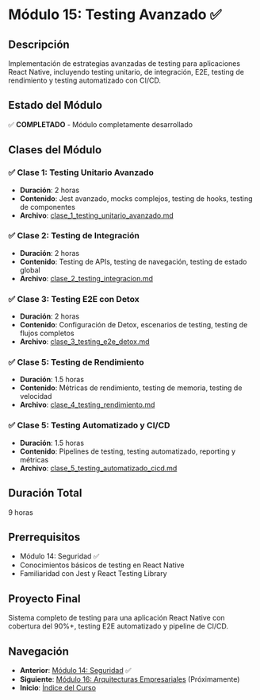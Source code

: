 # Módulo 15: Testing Avanzado ✅

## Descripción
Implementación de estrategias avanzadas de testing para aplicaciones React Native, incluyendo testing unitario, de integración, E2E, testing de rendimiento y testing automatizado con CI/CD.

## Estado del Módulo
✅ **COMPLETADO** - Módulo completamente desarrollado

## Clases del Módulo

### ✅ Clase 1: Testing Unitario Avanzado
- **Duración**: 2 horas
- **Contenido**: Jest avanzado, mocks complejos, testing de hooks, testing de componentes
- **Archivo**: [clase_1_testing_unitario_avanzado.md](clase_1_testing_unitario_avanzado.md)

### ✅ Clase 2: Testing de Integración
- **Duración**: 2 horas
- **Contenido**: Testing de APIs, testing de navegación, testing de estado global
- **Archivo**: [clase_2_testing_integracion.md](clase_2_testing_integracion.md)

### ✅ Clase 3: Testing E2E con Detox
- **Duración**: 2 horas
- **Contenido**: Configuración de Detox, escenarios de testing, testing de flujos completos
- **Archivo**: [clase_3_testing_e2e_detox.md](clase_3_testing_e2e_detox.md)

### ✅ Clase 5: Testing de Rendimiento
- **Duración**: 1.5 horas
- **Contenido**: Métricas de rendimiento, testing de memoria, testing de velocidad
- **Archivo**: [clase_4_testing_rendimiento.md](clase_4_testing_rendimiento.md)

### ✅ Clase 5: Testing Automatizado y CI/CD
- **Duración**: 1.5 horas
- **Contenido**: Pipelines de testing, testing automatizado, reporting y métricas
- **Archivo**: [clase_5_testing_automatizado_cicd.md](clase_5_testing_automatizado_cicd.md)

## Duración Total
9 horas

## Prerrequisitos
- Módulo 14: Seguridad ✅
- Conocimientos básicos de testing en React Native
- Familiaridad con Jest y React Testing Library

## Proyecto Final
Sistema completo de testing para una aplicación React Native con cobertura del 90%+, testing E2E automatizado y pipeline de CI/CD.

## Navegación
- **Anterior**: [Módulo 14: Seguridad](../senior_7/README.md) ✅
- **Siguiente**: [Módulo 16: Arquitecturas Empresariales](../senior_9/README.md) (Próximamente)
- **Inicio**: [Índice del Curso](../../INDICE_COMPLETO.md)
